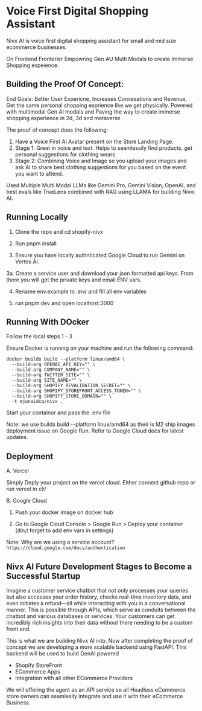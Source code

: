 # Voice First Digital Shopping Assistant 

Nivx AI is voice first digital shopping assistant for small and mid size ecommerce businesses.

On Frontend Fronterier Empowring Gen AU Multi Modals to create Immerse Shopping expeience.

## Building the Proof Of Concept: 

End Goals: Better User Expericne, Increases Convesations and Revenue, Get the same personal shopping exprience like we get physically. Powered with multimodal Gen AI modals and Paving the way to create immerse shopping experience in 2d, 3d and metaverse

The proof of concept does the following:
1. Have a Voice First AI Avatar present on the Store Landing Page. 
2. Stage 1: Greet in voice and text. Helps to seamlessily find products, get personal suggestions for clothing wears
3. Stage 2: Combining Voice and Image so you upload your images and ask AI to share best clothing suggestions for you based on the event you want to attend.

Used Multiple Multi Modal LLMs like Gemini Pro, Gemini Vision, OpenAI, and best evals like TrueLens combined with RAG using LLAMA for building Nivix AI.

## Running Locally

1. Clone the repo and cd shopify-nivx

2. Run pnpm install

3. Ensure you have locally authnticated Google Cloud to run Gemini on Vertex AI. 

3a. Create a service user and download your json formatted api keys. From there you will get the private keys and email ENV vars.

4. Rename env.example to .env and fill all env variables

5. run pnpm dev and open localhost:3000

## Running With DOcker

Follow the local steps 1 - 3

Ensure Docker is running on your machine and run the following command:

```
docker buildx build --platform linux/amd64 \
  --build-arg OPENAI_API_KEY="" \
  --build-arg COMPANY_NAME="" \
  --build-arg TWITTER_SITE="" \
  --build-arg SITE_NAME="" \
  --build-arg SHOPIFY_REVALIDATION_SECRET="" \
  --build-arg SHOPIFY_STOREFRONT_ACCESS_TOKEN="" \
  --build-arg SHOPIFY_STORE_DOMAIN="" \
  -t mjunaidca/nivx .

```

Start your containor and pass the .env file

Note: we use buildx build --platform linux/amd64 as their is M2 ship images deployment issue on Google Run. Refer to Google Cloud docs for latest updates.

## Deployment

A. Vercel

Simply Deply your project on the vercel cloud. Either connect github repo or run vercel in cli/

B. Google Cloud

1. Push your docker image on docker hub

2. Go to Google Cloud Console > Google Run > Deploy your container (din;t forget to add env vars in settings)

Note: Why are we using a service account? ```https://cloud.google.com/docs/authentication```

## Nivx AI Future Development Stages to Become a Successful Startup

Imagine a customer service chatbot that not only processes your queries but also accesses your order history, checks real-time inventory data, and even initiates a refund—all while interacting with you in a conversational manner. This is possible through APIs, which serve as conduits between the chatbot and various databases or services. Your customers can get incredibly rich insights into their data without there needing to be a custom front end.

This is what we are building Nivx AI into. Now after completing the proof of concept we are developing a more scalable backend using FastAPI. This backend will be used to build GenAI powered

- Shopify StoreFront
- ECommerce Apps
- Integration with all other ECommerce Providers

We will offering the agent as an API service so all Headless eCommerce store owners can seamlesily integrate and use it with their eCommerce Business.

